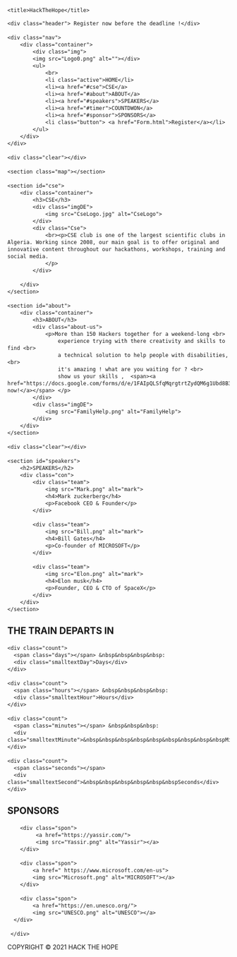 <!DOCTYPE html>
<html lang="en">

<head>
    <meta charset="UTF-8">
    <meta name="viewport" content="width=device-width,initial-scale=1,maximum-scale=1,user-scalable=no">
    <meta http-equiv="X-UA-Compatible" content="IE=edge,chrome=1">
    <link rel="preconnect" href="https://fonts.gstatic.com">
    <link href="https://fonts.googleapis.com/css2?family=Roboto:wght@500&display=swap" rel="stylesheet">
    <link rel="stylesheet" href="style.css">
    <link rel="stylesheet" href="normalize.css">

    <title>HackTheHope</title>
</head>

<body>

    <div class="header"> Register now before the deadline !</div>

    <div class="nav">
        <div class="container">  
            <div class="img">
            <img src="Logo0.png" alt=""></div>
            <ul>
                <br>
                <li class="active">HOME</li>
                <li><a href="#cse">CSE</a>
                <li><a href="#about">ABOUT</a>
                <li><a href="#speakers">SPEAKERS</a>
                <li><a href="#timer">COUNTDWON</a>
                <li><a href="#sponsor">SPONSORS</a>
                <li class="button"> <a href="Form.html">Register</a></li>
            </ul>
        </div>
    </div>
   
    <div class="clear"></div>

    <section class="map"></section>

    <section id="cse">
        <div class="container">
            <h3>CSE</h3>
            <div class="imgDE">
                <img src="CseLogo.jpg" alt="CseLogo">
            </div>
            <div class="Cse">
                <br><p>CSE club is one of the largest scientific clubs in Algeria. Working since 2008, our main goal is to offer original and innovative content throughout our hackathons, workshops, training and social media.
                </p>
            </div>
            
        </div>
    </section>

    <section id="about">
        <div class="container">
            <h3>ABOUT</h3>
            <div class="about-us">
                <p>More than 150 Hackers together for a weekend-long <br> 
                    experience trying with there creativity and skills to find <br> 
                    a technical solution to help people with disabilities,<br> 
                    it's amazing ! what are you waiting for ? <br>
                    show us your skills ,  <span><a href="https://docs.google.com/forms/d/e/1FAIpQLSfqMqrgtrtZydQM6g1Ubd8B3_lroM3mxi5Wj_YD1UXEMvRp2g/viewform">Register now!</a></span> </p>
            </div>
            <div class="imgDE">
                <img src="FamilyHelp.png" alt="FamilyHelp">
            </div>
        </div>
    </section>

    <div class="clear"></div>

    <section id="speakers">
        <h2>SPEAKERS</h2>
        <div class="con">
            <div class="team">
                <img src="Mark.png" alt="mark">
                <h4>Mark zuckerberg</h4>
                <p>Facebook CEO & Founder</p>
            </div>

            <div class="team">
                <img src="Bill.png" alt="mark">
                <h4>Bill Gates</h4>
                <p>Co-founder of MICROSOFT</p>
            </div>

            <div class="team">
                <img src="Elon.png" alt="mark">
                <h4>Elon musk</h4>
                <p>Founder, CEO & CTO of SpaceX</p>
            </div>
        </div>
    </section>

<section >
    <div class="container">
        <h2>THE TRAIN DEPARTS IN</h2>
    </div>
</section>

<section id="timer">
<div class="container">
<div id="clockdiv">

    <div class="count"> 
      <span class="days"></span> &nbsp&nbsp&nbsp&nbsp: 
      <div class="smalltextDay">Days</div>
    </div>
    
    <div class="count">
      <span class="hours"></span> &nbsp&nbsp&nbsp&nbsp:
      <div class="smalltextHour">Hours</div>
    </div>

    <div class="count">
      <span class="minutes"></span> &nbsp&nbsp&nbsp:
      <div class="smalltextMinute">&nbsp&nbsp&nbsp&nbsp&nbsp&nbsp&nbsp&nbsp&nbspMinutes</div>
    </div>
 
    <div class="count">
      <span class="seconds"></span>
      <div class="smalltextSecond">&nbsp&nbsp&nbsp&nbsp&nbsp&nbspSeconds</div>
    </div>
</div>
</div>
</section>


<section id="sponsor">
     <div class="container">
         <h2>
             SPONSORS
         </h2>

        <div class="spon">
             <a href="https://yassir.com/">
             <img src="Yassir.png" alt="Yassir"></a>
        </div>

        <div class="spon">
            <a href=" https://www.microsoft.com/en-us">
            <img src="Microsoft.png" alt="MICROSOFT"></a>
        </div>

        <div class="spon">
            <a href="https://en.unesco.org/">
            <img src="UNESCO.png" alt="UNESCO"></a>
      </div>

     </div>
    

</section>

<div class="foot"> COPYRIGHT &copy; 2021 HACK THE HOPE </div>

<script src="main.js"></script>

</body>
</html>
